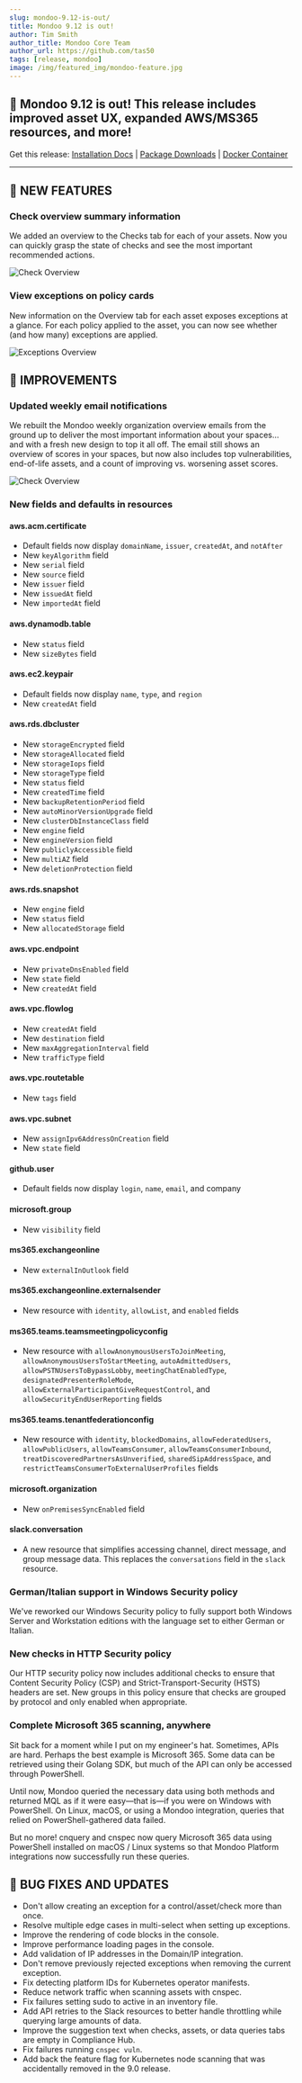 ```yaml
---
slug: mondoo-9.12-is-out/
title: Mondoo 9.12 is out!
author: Tim Smith
author_title: Mondoo Core Team
author_url: https://github.com/tas50
tags: [release, mondoo]
image: /img/featured_img/mondoo-feature.jpg
---
```


## 🥳 Mondoo 9.12 is out! This release includes improved asset UX, expanded AWS/MS365 resources, and more!

Get this release: [Installation Docs](/cnspec/) | [Package Downloads](https://releases.mondoo.com/cnspec/) | [Docker Container](https://hub.docker.com/r/mondoo/cnspec)

---

## 🎉 NEW FEATURES

### Check overview summary information

We added an overview to the Checks tab for each of your assets. Now you can quickly grasp the state of checks and see the most important recommended actions.

![Check Overview](/img/releases/2023-12-19-mondoo-9.12-is-out/check_overview.png)

### View exceptions on policy cards

New information on the Overview tab for each asset exposes exceptions at a glance. For each policy applied to the asset, you can now see whether (and how many) exceptions are applied.

![Exceptions Overview](/img/releases/2023-12-19-mondoo-9.12-is-out/exceptions.png)

## 🧹 IMPROVEMENTS

### Updated weekly email notifications

We rebuilt the Mondoo weekly organization overview emails from the ground up to deliver the most important information about your spaces... and with a fresh new design to top it all off. The email still shows an overview of scores in your spaces, but now also includes top vulnerabilities, end-of-life assets, and a count of improving vs. worsening asset scores.

![Check Overview](/img/releases/2023-12-19-mondoo-9.12-is-out/email.png)

### New fields and defaults in resources

#### aws.acm.certificate

- Default fields now display `domainName`, `issuer`, `createdAt`, and `notAfter`
- New `keyAlgorithm` field
- New `serial` field
- New `source` field
- New `issuer` field
- New `issuedAt` field
- New `importedAt` field

#### aws.dynamodb.table

- New `status` field
- New `sizeBytes` field

#### aws.ec2.keypair

- Default fields now display `name`, `type`, and `region`
- New `createdAt` field

#### aws.rds.dbcluster

- New `storageEncrypted` field
- New `storageAllocated` field
- New `storageIops` field
- New `storageType` field
- New `status` field
- New `createdTime` field
- New `backupRetentionPeriod` field
- New `autoMinorVersionUpgrade` field
- New `clusterDbInstanceClass` field
- New `engine` field
- New `engineVersion` field
- New `publiclyAccessible` field
- New `multiAZ` field
- New `deletionProtection` field

#### aws.rds.snapshot

- New `engine` field
- New `status` field
- New `allocatedStorage` field

#### aws.vpc.endpoint

- New `privateDnsEnabled` field
- New `state` field
- New `createdAt` field

#### aws.vpc.flowlog

- New `createdAt` field
- New `destination` field
- New `maxAggregationInterval` field
- New `trafficType` field

#### aws.vpc.routetable

- New `tags` field

#### aws.vpc.subnet

- New `assignIpv6AddressOnCreation` field
- New `state` field

#### github.user

- Default fields now display `login`, `name`, `email`, and company

#### microsoft.group

- New `visibility` field

#### ms365.exchangeonline

- New `externalInOutlook` field

#### ms365.exchangeonline.externalsender

- New resource with `identity`, `allowList`, and `enabled` fields

#### ms365.teams.teamsmeetingpolicyconfig

- New resource with `allowAnonymousUsersToJoinMeeting`, `allowAnonymousUsersToStartMeeting`, `autoAdmittedUsers`, `allowPSTNUsersToBypassLobby`, `meetingChatEnabledType`, `designatedPresenterRoleMode`, `allowExternalParticipantGiveRequestControl`, and `allowSecurityEndUserReporting` fields

#### ms365.teams.tenantfederationconfig

- New resource with `identity`, `blockedDomains`, `allowFederatedUsers`, `allowPublicUsers`, `allowTeamsConsumer`, `allowTeamsConsumerInbound`, `treatDiscoveredPartnersAsUnverified`, `sharedSipAddressSpace`, and `restrictTeamsConsumerToExternalUserProfiles` fields

#### microsoft.organization

- New `onPremisesSyncEnabled` field

#### slack.conversation

- A new resource that simplifies accessing channel, direct message, and group message data. This replaces the `conversations` field in the `slack` resource.

### German/Italian support in Windows Security policy

We've reworked our Windows Security policy to fully support both Windows Server and Workstation editions with the language set to either German or Italian.

### New checks in HTTP Security policy

Our HTTP security policy now includes additional checks to ensure that Content Security Policy (CSP) and Strict-Transport-Security (HSTS) headers are set. New groups in this policy ensure that checks are grouped by protocol and only enabled when appropriate.

### Complete Microsoft 365 scanning, anywhere

Sit back for a moment while I put on my engineer's hat. Sometimes, APIs are hard. Perhaps the best example is Microsoft 365. Some data can be retrieved using their Golang SDK, but much of the API can only be accessed through PowerShell.

Until now, Mondoo queried the necessary data using both methods and returned MQL as if it were easy—that is—if you were on Windows with PowerShell. On Linux, macOS, or using a Mondoo integration, queries that relied on PowerShell-gathered data failed.

But no more! cnquery and cnspec now query Microsoft 365 data using PowerShell installed on macOS / Linux systems so that Mondoo Platform integrations now successfully run these queries.

## 🐛 BUG FIXES AND UPDATES

- Don't allow creating an exception for a control/asset/check more than once.
- Resolve multiple edge cases in multi-select when setting up exceptions.
- Improve the rendering of code blocks in the console.
- Improve performance loading pages in the console.
- Add validation of IP addresses in the Domain/IP integration.
- Don't remove previously rejected exceptions when removing the current exception.
- Fix detecting platform IDs for Kubernetes operator manifests.
- Reduce network traffic when scanning assets with cnspec.
- Fix failures setting sudo to active in an inventory file.
- Add API retries to the Slack resources to better handle throttling while querying large amounts of data.
- Improve the suggestion text when checks, assets, or data queries tabs are empty in Compliance Hub.
- Fix failures running `cnspec vuln`.
- Add back the feature flag for Kubernetes node scanning that was accidentally removed in the 9.0 release.
